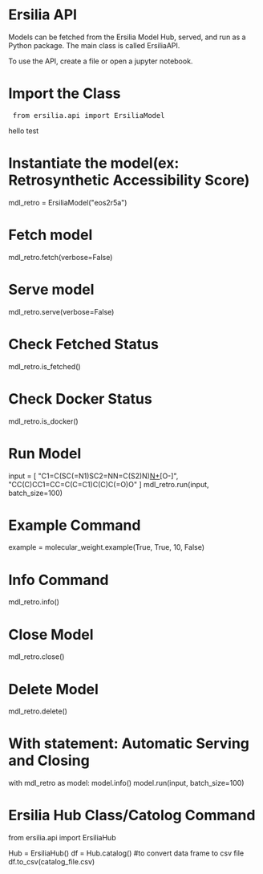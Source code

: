 # Ersilia API
Models can be fetched from the Ersilia Model Hub, served, and run as a Python package. The main class is called ErsiliaAPI.

To use the API, create a file or open a jupyter notebook. 

# Import the Class
<pre> from ersilia.api import ErsiliaModel </pre>
hello test
# Instantiate the model(ex: Retrosynthetic Accessibility Score)
mdl_retro = ErsiliaModel("eos2r5a")

# Fetch model
mdl_retro.fetch(verbose=False)

# Serve model
mdl_retro.serve(verbose=False)

# Check Fetched Status
mdl_retro.is_fetched()

# Check Docker Status
mdl_retro.is_docker()


# Run Model
input = [
    "C1=C(SC(=N1)SC2=NN=C(S2)N)[N+](=O)[O-]",
    "CC(C)CC1=CC=C(C=C1)C(C)C(=O)O"
]
mdl_retro.run(input, batch_size=100) 

# Example Command
example = molecular_weight.example(True, True, 10, False)
 

# Info Command
mdl_retro.info()


# Close Model
mdl_retro.close()


# Delete Model
mdl_retro.delete()


# With statement: Automatic Serving and Closing
with mdl_retro as model:
    model.info()
    model.run(input, batch_size=100)


# Ersilia Hub Class/Catolog Command
from ersilia.api import ErsiliaHub

Hub = ErsiliaHub()
df = Hub.catalog()
#to convert data frame to csv file
df.to_csv(catalog_file.csv)